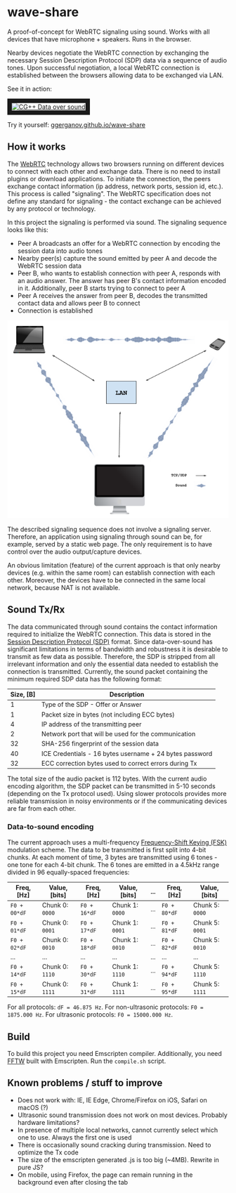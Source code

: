 # wave-share

A proof-of-concept for WebRTC signaling using sound. Works with all devices that have microphone + speakers. Runs in the
browser.

Nearby devices negotiate the WebRTC connection by exchanging the necessary Session Description Protocol (SDP) data via
a sequence of audio tones. Upon successful negotiation, a local WebRTC connection is established between the browsers allowing data to be exchanged via LAN.

See it in action:

<a href="http://www.youtube.com/watch?feature=player_embedded&v=d30QDrKyQkg" target="_blank"><img src="http://img.youtube.com/vi/d30QDrKyQkg/0.jpg" alt="CG++ Data over sound" width="360" height="270" border="10" /></a>

Try it yourself: [ggerganov.github.io/wave-share](https://ggerganov.github.io/wave-share)

## How it works

The [WebRTC](https://en.wikipedia.org/wiki/WebRTC) technology allows two browsers running on different devices to connect with each other and exchange data. There is no need to install plugins or download applications. To initiate the connection, the peers exchange contact information (ip address, network ports, session id, etc.). This process is called "signaling". The WebRTC specification does not define any standard for signaling - the contact exchange can be achieved by any protocol or technology.

In this project the signaling is performed via sound. The signaling sequence looks like this:

  - Peer A broadcasts an offer for a WebRTC connection by encoding the session data into audio tones
  - Nearby peer(s) capture the sound emitted by peer A and decode the WebRTC session data
  - Peer B, who wants to establish connection with peer A, responds with an audio answer. The answer has peer B's contact information encoded in it. Additionally, peer B starts trying to connect to peer A
  - Peer A receives the answer from peer B, decodes the transmitted contact data and allows peer B to connect
  - Connection is established
  
<p align="center"><img src="media/wave-share-scheme2.png"></p>
  
The described signaling sequence does not involve a signaling server. Therefore, an application using signaling through sound can be, for example, served by a static web page. The only requirement is to have control over the audio output/capture devices.

An obvious limitation (feature) of the current approach is that only nearby devices (e.g. within the same room) can establish connection with each other. Moreover, the devices have to be connected in the same local network, because NAT is not available.

## Sound Tx/Rx

The data communicated through sound contains the contact information required to initialize the WebRTC connection. This data is stored in the [Session Description Protocol (SDP)](https://en.wikipedia.org/wiki/Session_Description_Protocol) format. Since data-over-sound has significant limitations in terms of bandwidth and robustness it is desirable to transmit as few data as possible. Therefore, the SDP is stripped from all irrelevant information and only the essential data needed to establish the connection is transmitted. Currently, the sound packet containing the minimum required SDP data has the following format:

| Size, [B] | Description |
| --------- | ----------- |
| 1         | Type of the SDP - Offer or Answer |
| 1         | Packet size in bytes (not including ECC bytes) |
| 4         | IP address of the transmitting peer |
| 2         | Network port that will be used for the communication |
| 32        | SHA-256 fingerprint of the session data |
| 40        | ICE Credentials - 16 bytes username + 24 bytes password |
| 32        | ECC correction bytes used to correct errors during Tx |

The total size of the audio packet is 112 bytes. With the current audio encoding algorithm, the SDP packet can be transmitted in 5-10 seconds (depending on the Tx protocol used). Using slower protocols provides more reliable transmission in noisy environments or if the communicating devices are far from each other.

### Data-to-sound encoding

The current approach uses a multi-frequency [Frequency-Shift Keying (FSK)](https://en.wikipedia.org/wiki/Frequency-shift_keying) modulation scheme. The data to be transmitted is first split into 4-bit chunks. At each moment of time, 3 bytes are transmitted using 6 tones - one tone for each 4-bit chunk. The 6 tones are emitted in a 4.5kHz range divided in 96 equally-spaced frequencies:

| Freq, [Hz]   | Value, [bits]   | Freq, [Hz]   | Value, [bits]   | ... | Freq, [Hz]   | Value, [bits]   |
| ------------ | --------------- | ------------ | --------------- | --- | ------------ | --------------- |
| `F0 + 00*dF` | Chunk 0: `0000` | `F0 + 16*dF` | Chunk 1: `0000` | ... | `F0 + 80*dF` | Chunk 5: `0000` |
| `F0 + 01*dF` | Chunk 0: `0001` | `F0 + 17*dF` | Chunk 1: `0001` | ... | `F0 + 81*dF` | Chunk 5: `0001` |
| `F0 + 02*dF` | Chunk 0: `0010` | `F0 + 18*dF` | Chunk 1: `0010` | ... | `F0 + 82*dF` | Chunk 5: `0010` |
| ...          | ...             | ...          | ...             | ... | ...          | ...             |
| `F0 + 14*dF` | Chunk 0: `1110` | `F0 + 30*dF` | Chunk 1: `1110` | ... | `F0 + 94*dF` | Chunk 5: `1110` |
| `F0 + 15*dF` | Chunk 0: `1111` | `F0 + 31*dF` | Chunk 1: `1111` | ... | `F0 + 95*dF` | Chunk 5: `1111` |

For all protocols: `dF = 46.875 Hz`. For non-ultrasonic protocols: `F0 = 1875.000 Hz`. For ultrasonic protocols: `F0 = 15000.000 Hz`.

## Build

To build this project you need Emscripten compiler. Additionally, you need [FFTW](http://www.fftw.org) built with Emscripten. Run the ``compile.sh`` script.

## Known problems / stuff to improve

  - Does not work with: IE, IE Edge, Chrome/Firefox on iOS, Safari on macOS (?)
  - Ultrasonic sound transmission does not work on most devices. Probably hardware limitations?
  - In presence of multiple local networks, cannot currently select which one to use. Always the first one is used
  - There is occasionally sound cracking during transmission. Need to optimize the Tx code
  - The size of the emscripten generated .js is too big (~4MB). Rewrite in pure JS?
  - On mobile, using Firefox, the page can remain running in the background even after closing the tab
